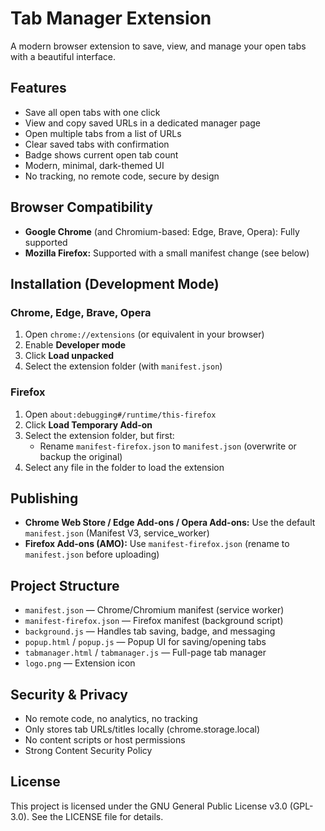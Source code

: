 # Tab Manager Extension

A modern browser extension to save, view, and manage your open tabs with a beautiful interface.

## Features
- Save all open tabs with one click
- View and copy saved URLs in a dedicated manager page
- Open multiple tabs from a list of URLs
- Clear saved tabs with confirmation
- Badge shows current open tab count
- Modern, minimal, dark-themed UI
- No tracking, no remote code, secure by design

## Browser Compatibility
- **Google Chrome** (and Chromium-based: Edge, Brave, Opera): Fully supported
- **Mozilla Firefox:** Supported with a small manifest change (see below)

## Installation (Development Mode)

### Chrome, Edge, Brave, Opera
1. Open `chrome://extensions` (or equivalent in your browser)
2. Enable **Developer mode**
3. Click **Load unpacked**
4. Select the extension folder (with `manifest.json`)

### Firefox
1. Open `about:debugging#/runtime/this-firefox`
2. Click **Load Temporary Add-on**
3. Select the extension folder, but first:
    - Rename `manifest-firefox.json` to `manifest.json` (overwrite or backup the original)
4. Select any file in the folder to load the extension

## Publishing
- **Chrome Web Store / Edge Add-ons / Opera Add-ons:** Use the default `manifest.json` (Manifest V3, service_worker)
- **Firefox Add-ons (AMO):** Use `manifest-firefox.json` (rename to `manifest.json` before uploading)

## Project Structure
- `manifest.json` — Chrome/Chromium manifest (service worker)
- `manifest-firefox.json` — Firefox manifest (background script)
- `background.js` — Handles tab saving, badge, and messaging
- `popup.html` / `popup.js` — Popup UI for saving/opening tabs
- `tabmanager.html` / `tabmanager.js` — Full-page tab manager
- `logo.png` — Extension icon

## Security & Privacy
- No remote code, no analytics, no tracking
- Only stores tab URLs/titles locally (chrome.storage.local)
- No content scripts or host permissions
- Strong Content Security Policy

## License
This project is licensed under the GNU General Public License v3.0 (GPL-3.0). See the LICENSE file for details. 